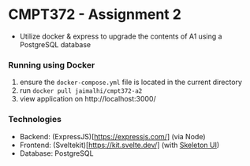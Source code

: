 # CMPT372 - Assignment 2

-  Utilize docker & express to upgrade the contents of A1 using a PostgreSQL database

### Running using Docker

1. ensure the `docker-compose.yml` file is located in the current directory
2. run `docker pull jaimalhi/cmpt372-a2`
3. view application on http://localhost:3000/

### Technologies

-  Backend: (ExpressJS)[https://expressjs.com/] (via Node)
-  Frontend: (Sveltekit)[https://kit.svelte.dev/] (with [Skeleton UI](https://www.skeleton.dev/))
-  Database: PostgreSQL
